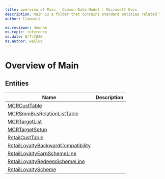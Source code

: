 ```yaml
---
title: overview of Main - Common Data Model | Microsoft Docs
description: Main is a folder that contains standard entities related to the Common Data Model.
author: llawwaii

ms.reviewer: deonhe
ms.topic: reference
ms.date: 8/7/2020
ms.author: weiluo
---
```


# Overview of Main


## Entities

|Name|Description|
|---|---|
|[MCRCustTable](MCRCustTable.md)||
|[MCRSmmBusRelationListTable](MCRSmmBusRelationListTable.md)||
|[MCRTargetList](MCRTargetList.md)||
|[MCRTargetSetup](MCRTargetSetup.md)||
|[RetailCustTable](RetailCustTable.md)||
|[RetailLoyaltyBackwardCompatibility](RetailLoyaltyBackwardCompatibility.md)||
|[RetailLoyaltyEarnSchemeLine](RetailLoyaltyEarnSchemeLine.md)||
|[RetailLoyaltyRedeemSchemeLine](RetailLoyaltyRedeemSchemeLine.md)||
|[RetailLoyaltyScheme](RetailLoyaltyScheme.md)||
